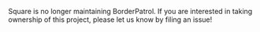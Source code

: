 Square is no longer maintaining BorderPatrol. If you are interested in taking ownership of this project, please let us know by filing an issue!